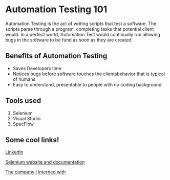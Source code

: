# Automation Testing 101
Automation Testing is the act of writing scripts that test a software. The scripts parse through a program, completing tasks that potential client would. In a perfect world, Automation Test would continually run allowing bugs in the software to be fund as soon as they are created.




## Benefits of Automation Testing
* Saves Developers time
* Notices bugs before software touches the clientsbehavior that is typical of humans
* Easy to understand, presentable to people with no coding background

## Tools used
1. Selenium
1. Visual Studio
1. SpecFlow


## Some cool links!

[LinkedIn](https://www.linkedin.com/in/dylanrongey/)		
		
[Selenium website and documentation](https://www.seleniumhq.org/)

[The company I interned with](https://wellsky.com/)



##
